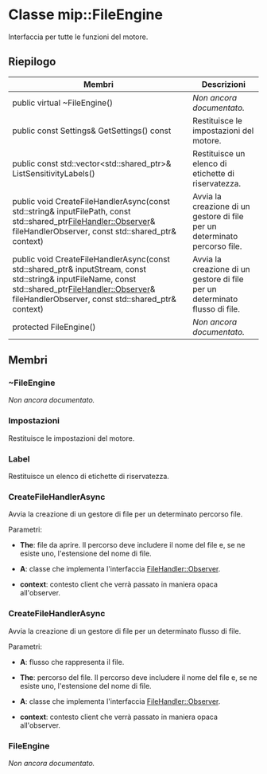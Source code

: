 # <a name="class-mipfileengine"></a>Classe mip::FileEngine 
Interfaccia per tutte le funzioni del motore.
  
## <a name="summary"></a>Riepilogo
 Membri                        | Descrizioni                                
--------------------------------|---------------------------------------------
 public virtual ~FileEngine()  | _Non ancora documentato._
 public const Settings& GetSettings() const  |  Restituisce le impostazioni del motore.
public const std::vector<std::shared_ptr<Label>>& ListSensitivityLabels()  |  Restituisce un elenco di etichette di riservatezza.
public void CreateFileHandlerAsync(const std::string& inputFilePath, const std::shared_ptr<FileHandler::Observer>& fileHandlerObserver, const std::shared_ptr<void>& context)  |  Avvia la creazione di un gestore di file per un determinato percorso file.
public void CreateFileHandlerAsync(const std::shared_ptr<Stream>& inputStream, const std::string& inputFileName, const std::shared_ptr<FileHandler::Observer>& fileHandlerObserver, const std::shared_ptr<void>& context)  |  Avvia la creazione di un gestore di file per un determinato flusso di file.
 protected FileEngine()  | _Non ancora documentato._
  
## <a name="members"></a>Membri
  
### <a name="fileengine"></a>~FileEngine
_Non ancora documentato._

  
### <a name="settings"></a>Impostazioni
Restituisce le impostazioni del motore.
  
### <a name="label"></a>Label
Restituisce un elenco di etichette di riservatezza.
  
### <a name="createfilehandlerasync"></a>CreateFileHandlerAsync
Avvia la creazione di un gestore di file per un determinato percorso file.

Parametri:  
* **The**: file da aprire. Il percorso deve includere il nome del file e, se ne esiste uno, l'estensione del nome di file. 


* **A**: classe che implementa l'interfaccia [FileHandler::Observer](class_mip_filehandler_observer.md). 


* **context**: contesto client che verrà passato in maniera opaca all'observer.


  
### <a name="createfilehandlerasync"></a>CreateFileHandlerAsync
Avvia la creazione di un gestore di file per un determinato flusso di file.

Parametri:  
* **A**: flusso che rappresenta il file. 


* **The**: percorso del file. Il percorso deve includere il nome del file e, se ne esiste uno, l'estensione del nome di file. 


* **A**: classe che implementa l'interfaccia [FileHandler::Observer](class_mip_filehandler_observer.md). 


* **context**: contesto client che verrà passato in maniera opaca all'observer.


  
### <a name="fileengine"></a>FileEngine
_Non ancora documentato._
